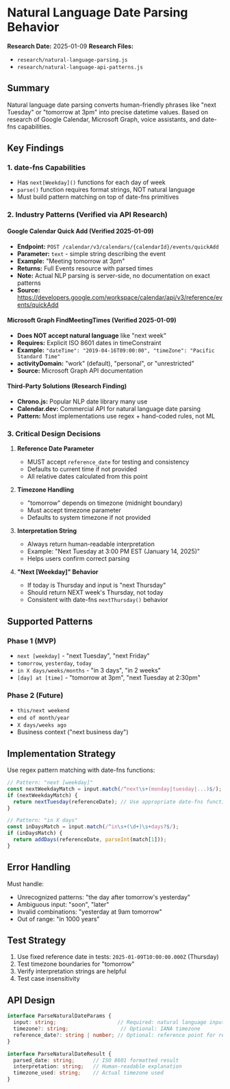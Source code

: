 # Natural Language Date Parsing Behavior

**Research Date:** 2025-01-09
**Research Files:** 
- `research/natural-language-parsing.js`
- `research/natural-language-api-patterns.js`

## Summary

Natural language date parsing converts human-friendly phrases like "next Tuesday" or "tomorrow at 3pm" into precise datetime values. Based on research of Google Calendar, Microsoft Graph, voice assistants, and date-fns capabilities.

## Key Findings

### 1. date-fns Capabilities
- Has `next[Weekday]()` functions for each day of week
- `parse()` function requires format strings, NOT natural language
- Must build pattern matching on top of date-fns primitives

### 2. Industry Patterns (Verified via API Research)

#### Google Calendar Quick Add (Verified 2025-01-09)
- **Endpoint:** `POST /calendar/v3/calendars/{calendarId}/events/quickAdd`
- **Parameter:** `text` - simple string describing the event
- **Example:** "Meeting tomorrow at 3pm"
- **Returns:** Full Events resource with parsed times
- **Note:** Actual NLP parsing is server-side, no documentation on exact patterns
- **Source:** https://developers.google.com/workspace/calendar/api/v3/reference/events/quickAdd

#### Microsoft Graph FindMeetingTimes (Verified 2025-01-09)
- **Does NOT accept natural language** like "next week"
- **Requires:** Explicit ISO 8601 dates in timeConstraint
- **Example:** `"dateTime": "2019-04-16T09:00:00", "timeZone": "Pacific Standard Time"`
- **activityDomain:** "work" (default), "personal", or "unrestricted"
- **Source:** Microsoft Graph API documentation

#### Third-Party Solutions (Research Finding)
- **Chrono.js:** Popular NLP date library many use
- **Calendar.dev:** Commercial API for natural language date parsing
- **Pattern:** Most implementations use regex + hand-coded rules, not ML

### 3. Critical Design Decisions

1. **Reference Date Parameter**
   - MUST accept `reference_date` for testing and consistency
   - Defaults to current time if not provided
   - All relative dates calculated from this point

2. **Timezone Handling**
   - "tomorrow" depends on timezone (midnight boundary)
   - Must accept timezone parameter
   - Defaults to system timezone if not provided

3. **Interpretation String**
   - Always return human-readable interpretation
   - Example: "Next Tuesday at 3:00 PM EST (January 14, 2025)"
   - Helps users confirm correct parsing

4. **"Next [Weekday]" Behavior**
   - If today is Thursday and input is "next Thursday"
   - Should return NEXT week's Thursday, not today
   - Consistent with date-fns `nextThursday()` behavior

## Supported Patterns

### Phase 1 (MVP)
- `next [weekday]` - "next Tuesday", "next Friday"
- `tomorrow`, `yesterday`, `today`
- `in X days/weeks/months` - "in 3 days", "in 2 weeks"
- `[day] at [time]` - "tomorrow at 3pm", "next Tuesday at 2:30pm"

### Phase 2 (Future)
- `this/next weekend`
- `end of month/year`
- `X days/weeks ago`
- Business context ("next business day")

## Implementation Strategy

Use regex pattern matching with date-fns functions:

```javascript
// Pattern: "next [weekday]"
const nextWeekdayMatch = input.match(/^next\s+(monday|tuesday|...)$/);
if (nextWeekdayMatch) {
  return nextTuesday(referenceDate); // Use appropriate date-fns function
}

// Pattern: "in X days"
const inDaysMatch = input.match(/^in\s+(\d+)\s+days?$/);
if (inDaysMatch) {
  return addDays(referenceDate, parseInt(match[1]));
}
```

## Error Handling

Must handle:
- Unrecognized patterns: "the day after tomorrow's yesterday"
- Ambiguous input: "soon", "later"
- Invalid combinations: "yesterday at 9am tomorrow"
- Out of range: "in 1000 years"

## Test Strategy

1. Use fixed reference date in tests: `2025-01-09T10:00:00.000Z` (Thursday)
2. Test timezone boundaries for "tomorrow"
3. Verify interpretation strings are helpful
4. Test case insensitivity

## API Design

```typescript
interface ParseNaturalDateParams {
  input: string;                    // Required: natural language input
  timezone?: string;                 // Optional: IANA timezone
  reference_date?: string | number; // Optional: reference point for relative dates
}

interface ParseNaturalDateResult {
  parsed_date: string;      // ISO 8601 formatted result
  interpretation: string;   // Human-readable explanation
  timezone_used: string;    // Actual timezone used
}
```